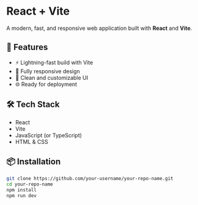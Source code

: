 # React + Vite

A modern, fast, and responsive web application built with **React** and **Vite**.

## 🚀 Features

- ⚡ Lightning-fast build with Vite
- 📱 Fully responsive design
- 🎨 Clean and customizable UI
- 🌐 Ready for deployment

## 🛠️ Tech Stack

- React
- Vite
- JavaScript (or TypeScript)
- HTML & CSS

## 📦 Installation

```bash
git clone https://github.com/your-username/your-repo-name.git
cd your-repo-name
npm install
npm run dev
